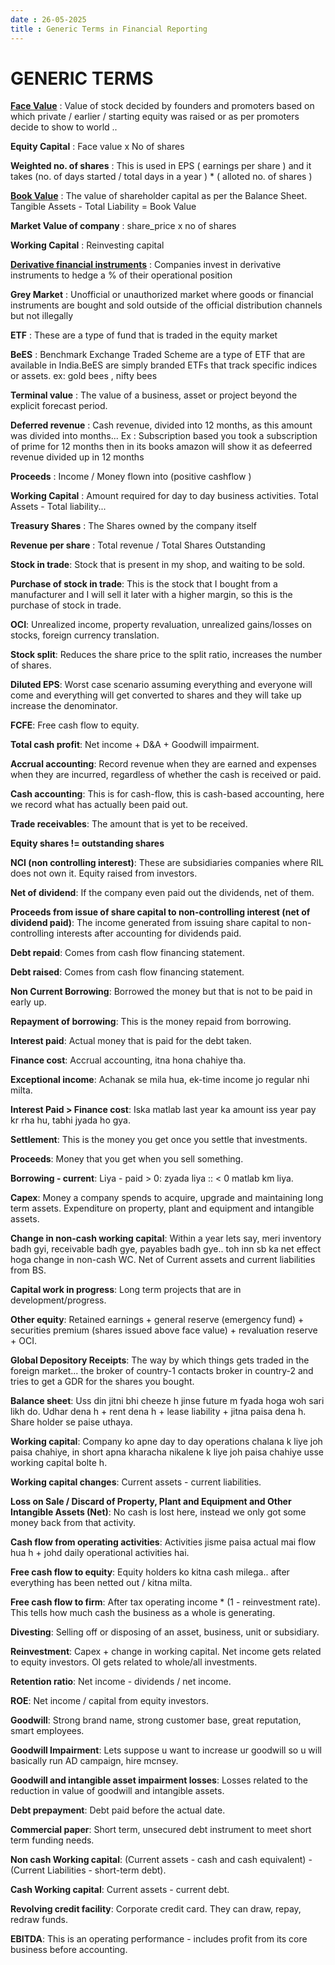 ```yaml
---
date : 26-05-2025
title : Generic Terms in Financial Reporting 
---
```


# GENERIC TERMS 

[**Face Value**](generic_terms/FV.md) : Value of stock decided by founders and promoters based on which private / earlier / starting equity was raised or as per promoters decide to show to world ..

**Equity Capital** : Face value x No of shares 

**Weighted no. of shares** : This is used in EPS ( earnings per share ) and it takes (no. of days started / total days in a year ) * ( alloted no. of shares )

[**Book Value**](generic_terms/BV.md) : The value of shareholder capital as per the Balance Sheet. Tangible Assets - Total Liability = Book Value

**Market Value of company** : share_price x no of shares

**Working Capital** : Reinvesting capital 

[**Derivative financial instruments**](generic_terms/DFI.md) : Companies invest in derivative instruments to hedge a % of their operational position

**Grey Market** : Unofficial or unauthorized market where goods or financial instruments are bought and sold outside of the official distribution channels but not illegally

**ETF** : These are a type of fund that is traded in the equity market 

**BeES** : Benchmark Exchange Traded Scheme are a type of ETF that are available in India.BeES are simply branded ETFs that track specific indices or assets. ex: gold bees , nifty bees 

**Terminal value** : The value of a business, asset or project beyond the explicit forecast period.

**Deferred revenue** : Cash revenue, divided into 12 months, as this amount was divided into months... Ex : Subscription based you took a subscription of prime for 12 months then in its books amazon will show it as defeerred revenue divided up in 12 months

**Proceeds** : Income / Money flown into (positive cashflow )

**Working Capital** : Amount required for day to day business activities. Total Assets - Total liability... 

**Treasury Shares** : The Shares owned by the company itself  

**Revenue per share** : Total revenue / Total Shares Outstanding

**Stock in trade**: Stock that is present in my shop, and waiting to be sold.

**Purchase of stock in trade**: This is the stock that I bought from a manufacturer and I will sell it later with a higher margin, so this is the purchase of stock in trade.

**OCI**: Unrealized income, property revaluation, unrealized gains/losses on stocks, foreign currency translation.

**Stock split**: Reduces the share price to the split ratio, increases the number of shares.

**Diluted EPS**: Worst case scenario assuming everything and everyone will come and everything will get converted to shares and they will take up increase the denominator.

**FCFE**: Free cash flow to equity.

**Total cash profit**: Net income + D&A + Goodwill impairment.

**Accrual accounting**: Record revenue when they are earned and expenses when they are incurred, regardless of whether the cash is received or paid.

**Cash accounting**: This is for cash-flow, this is cash-based accounting, here we record what has actually been paid out.

**Trade receivables**: The amount that is yet to be received.

**Equity shares != outstanding shares**




**NCI (non controlling interest)**: These are subsidiaries companies where RIL does not own it. Equity raised from investors.

**Net of dividend**: If the company even paid out the dividends, net of them.

**Proceeds from issue of share capital to non-controlling interest (net of dividend paid)**: The income generated from issuing share capital to non-controlling interests after accounting for dividends paid.

**Debt repaid**: Comes from cash flow financing statement.

**Debt raised**: Comes from cash flow financing statement.

**Non Current Borrowing**: Borrowed the money but that is not to be paid in early up.

**Repayment of borrowing**: This is the money repaid from borrowing.

**Interest paid**: Actual money that is paid for the debt taken.

**Finance cost**: Accrual accounting, itna hona chahiye tha.

**Exceptional income**: Achanak se mila hua, ek-time income jo regular nhi milta.

**Interest Paid > Finance cost**: Iska matlab last year ka amount iss year pay kr rha hu, tabhi jyada ho gya.

**Settlement**: This is the money you get once you settle that investments.

**Proceeds**: Money that you get when you sell something.

**Borrowing - current**: Liya - paid > 0: zyada liya :: < 0 matlab km liya.

**Capex**: Money a company spends to acquire, upgrade and maintaining long term assets. Expenditure on property, plant and equipment and intangible assets.

**Change in non-cash working capital**: Within a year lets say, meri inventory badh gyi, receivable badh gye, payables badh gye.. toh inn sb ka net effect hoga change in non-cash WC. Net of Current assets and current liabilities from BS.

**Capital work in progress**: Long term projects that are in development/progress.

**Other equity**: Retained earnings + general reserve (emergency fund) + securities premium (shares issued above face value) + revaluation reserve + OCI.

**Global Depository Receipts**: The way by which things gets traded in the foreign market... the broker of country-1 contacts broker in country-2 and tries to get a GDR for the shares you bought.

**Balance sheet**: Uss din jitni bhi cheeze h jinse future m fyada hoga woh sari likh do. Udhar dena h + rent dena h + lease liability + jitna paisa dena h. Share holder se paise uthaya.

**Working capital**: Company ko apne day to day operations chalana k liye joh paisa chahiye, in short apna kharacha nikalene k liye joh paisa chahiye usse working capital bolte h.

**Working capital changes**: Current assets - current liabilities.

**Loss on Sale / Discard of Property, Plant and Equipment and Other Intangible Assets (Net)**: No cash is lost here, instead we only got some money back from that activity.

**Cash flow from operating activities**: Activities jisme paisa actual mai flow hua h + johd daily operational activities hai.

**Free cash flow to equity**: Equity holders ko kitna cash milega.. after everything has been netted out / kitna milta.

**Free cash flow to firm**: After tax operating income * (1 - reinvestment rate). This tells how much cash the business as a whole is generating.

**Divesting**: Selling off or disposing of an asset, business, unit or subsidiary.

**Reinvestment**: Capex + change in working capital. Net income gets related to equity investors. OI gets related to whole/all investments.

**Retention ratio**: Net income - dividends / net income.

**ROE**: Net income / capital from equity investors.

**Goodwill**: Strong brand name, strong customer base, great reputation, smart employees.

**Goodwill Impairment**: Lets suppose u want to increase ur goodwill so u will basically run AD campaign, hire mcnsey.

**Goodwill and intangible asset impairment losses**: Losses related to the reduction in value of goodwill and intangible assets.

**Debt prepayment**: Debt paid before the actual date.

**Commercial paper**: Short term, unsecured debt instrument to meet short term funding needs.

**Non cash Working capital**: (Current assets - cash and cash equivalent) - (Current Liabilities - short-term debt).

**Cash Working capital**: Current assets - current debt.

**Revolving credit facility**: Corporate credit card. They can draw, repay, redraw funds.

**EBITDA**: This is an operating performance - includes profit from its core business before accounting.

